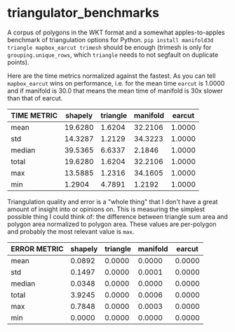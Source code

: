 # triangulator_benchmarks

  A corpus of polygons in the WKT format and a somewhat apples-to-apples benchmark of triangulation options for Python. `pip install manifold3d triangle mapbox_earcut trimesh` should be enough (trimesh is only for `grouping.unique_rows`, which `triangle` needs to not segfault on duplicate points).

Here are the time metrics normalized against the fastest. As you can tell `mapbox_earcut` wins on performance, i.e. for the mean time `earcut` is 1.0000 and if manifold is 30.0 that means the mean time of manifold is 30x slower than that of earcut.

| TIME METRIC |shapely | triangle | manifold | earcut |
| -- | -- | -- | -- | -- |
| mean | 19.6280 |  1.6204 |  32.2106 |  1.0000 |
| std | 14.3287 |  1.2129 |  34.3223 |  1.0000 |
| median | 39.5365 |  6.6337 |  2.1846 |  1.0000 |
| total | 19.6280 |  1.6204 |  32.2106 |  1.0000 |
| max | 13.5885 |  1.2316 |  34.1605 |  1.0000 |
| min | 1.2904 |  4.7891 |  1.2192 |  1.0000 |

Triangulation quality and error is a "whole thing" that I don't have a great amount of insight into or opinions on. This is measuring the simplest possible thing I could think of: the difference between triangle sum area and polygon area normalized to polygon area. These values are per-polygon and probably the most relevant value is `max`.

| ERROR METRIC |shapely | triangle | manifold | earcut |
| -- | -- | -- | -- | -- |
| mean | 0.0892 |  0.0000 |  0.0000 |  0.0000 |
| std | 0.1497 |  0.0000 |  0.0001 |  0.0000 |
| median | 0.0348 |  0.0000 |  0.0000 |  0.0000 |
| total | 3.9245 |  0.0000 |  0.0006 |  0.0000 |
| max | 0.7848 |  0.0000 |  0.0003 |  0.0000 |
| min | 0.0000 |  0.0000 |  0.0000 |  0.0000 |